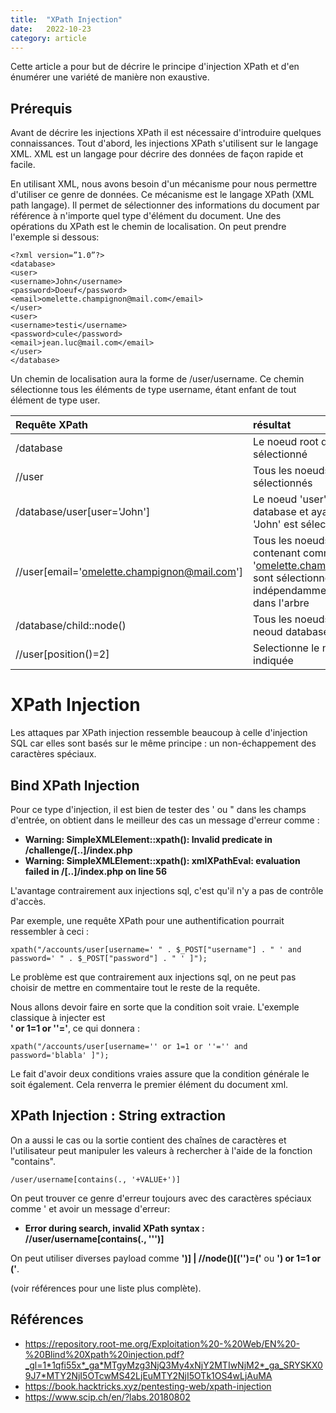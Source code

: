 ```yaml
---
title:  "XPath Injection"
date:   2022-10-23
category: article
---
```

Cette article a pour but de décrire le principe d'injection XPath et d'en énumérer une variété de manière non exaustive. 
## Prérequis
Avant de décrire les injections XPath il est nécessaire d'introduire quelques connaissances.
Tout d'abord, les injections XPath s'utilisent sur le langage XML. 
XML est un langage pour décrire des données de façon rapide et facile.

En utilisant XML, nous avons besoin d'un mécanisme pour nous permettre d'utiliser ce genre de données.
Ce mécanisme est le langage XPath (XML path langage). Il permet de sélectionner des informations du document par référence à n'importe quel type d'élément du document.
Une des opérations du XPath est le chemin de localisation. On peut prendre l'exemple si dessous:
```
<?xml version=”1.0”?>
<database>
<user>
<username>John</username>
<password>Doeuf</password>
<email>omelette.champignon@mail.com</email>
</user>
<user>
<username>testi</username>
<password>cule</password>
<email>jean.luc@mail.com</email>
</user>
</database>
```
Un chemin de localisation aura la forme de /user/username.
Ce chemin sélectionne tous les éléments de type username, étant enfant de tout élément de type user.

| Requête XPath   | résultat       |
| :--------------- |:---------------| 
| /database  |    Le noeud root database est sélectionné    | 
| //user   | Tous les noeuds 'user' sont sélectionnés            |   
| /database/user[user='John'] | Le noeud 'user', enfant de database et ayant pour user 'John' est sélectionné.          |  
| //user[email='omelette.champignon@mail.com'] | Tous les noeuds de type user contenant comme adresse mail 'omelette.champignon@mail.com' sont sélectionnés, indépendamment de leur position dans l'arbre| 
| /database/child::node()  |    Tous les noeuds enfants du neoud database    | 
| //user[position()=2]  |    Selectionne le noeud à la position indiquée   | 

# XPath Injection
Les attaques par XPath injection ressemble beaucoup à celle d'injection SQL car elles sont
basés sur le même principe : un non-échappement des caractères spéciaux.

## Bind XPath Injection
Pour ce type d'injection, il est bien de tester des ' ou " dans les champs d'entrée, on obtient dans le meilleur des
cas un message d'erreur comme :
- **Warning: SimpleXMLElement::xpath(): Invalid predicate in /challenge/[..]/index.php**
- **Warning: SimpleXMLElement::xpath(): xmlXPathEval: evaluation failed in /[..]/index.php on line 56**

L'avantage contrairement aux injections sql, c'est qu'il n'y a pas de contrôle d'accès.

Par exemple, une requête XPath pour une authentification pourrait ressembler à ceci : 
```
xpath("/accounts/user[username=' " . $_POST["username"] . " ' and password=' " . $_POST["password"] . " ' ]");
``` 
Le problème est que contrairement aux injections sql, on ne peut pas choisir de mettre en commentaire tout le reste de la requête.

Nous allons devoir faire en sorte que la condition soit vraie. L'exemple classique à injecter est  
**' or 1=1 or ''='**, ce qui donnera : 
```
xpath("/accounts/user[username='' or 1=1 or ''='' and password='blabla' ]");
```
Le fait d'avoir deux conditions vraies assure que la condition générale le soit également.
Cela renverra le premier élément du document xml.

## XPath Injection : String extraction
On a aussi le cas ou la sortie contient des chaînes de caractères et l'utilisateur peut manipuler les valeurs à rechercher à l'aide de la fonction "contains".
```
/user/username[contains(., '+VALUE+')]
```

On peut trouver ce genre d'erreur toujours avec des caractères spéciaux comme \' et avoir un message d'erreur:
- **Error during search, invalid XPath syntax : //user/username[contains(., ''')]**

On peut utiliser diverses payload comme **')] | //node()[('')=('** ou **') or 1=1 or ('**.  

(voir références pour une liste plus complète).


## Références
- https://repository.root-me.org/Exploitation%20-%20Web/EN%20-%20Blind%20Xpath%20injection.pdf?_gl=1*1qfi55x*_ga*MTgyMzg3NjQ3My4xNjY2MTIwNjM2*_ga_SRYSKX09J7*MTY2NjI5OTcwMS42LjEuMTY2NjI5OTk1OS4wLjAuMA
- https://book.hacktricks.xyz/pentesting-web/xpath-injection
- https://www.scip.ch/en/?labs.20180802

